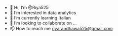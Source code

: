 - 👋 Hi, I’m @Riya525
- 👀 I’m interested in data analytics 
- 🌱 I’m currently learning Italian 
- 💞️ I’m looking to collaborate on ...
- 📫 How to reach me riyarandhawa525@gmail.com

<!---
Riya525/Riya525 is a ✨ special ✨ repository because its `README.md` (this file) appears on your GitHub profile.
You can click the Preview link to take a look at your changes.
--->
